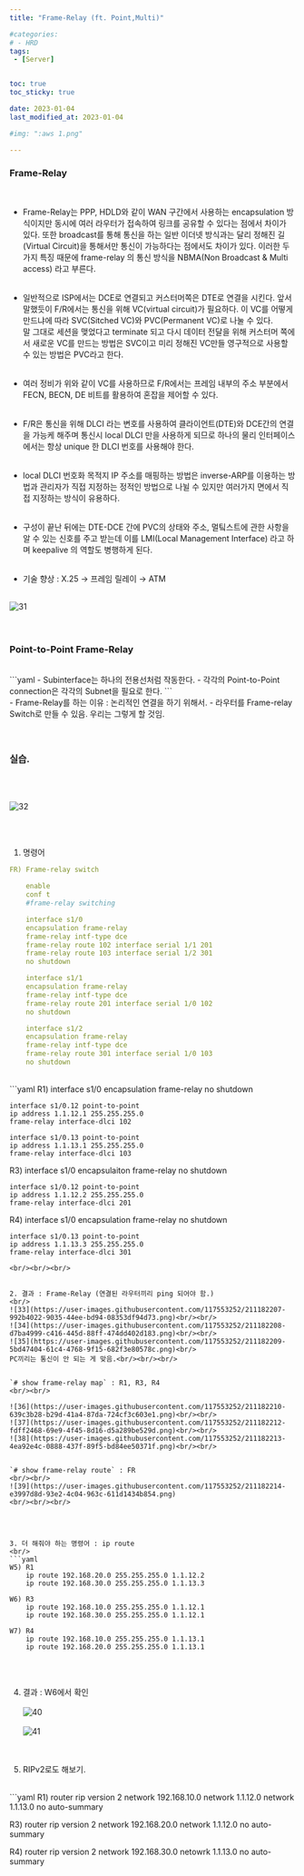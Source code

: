 ```yaml
---
title: "Frame-Relay (ft. Point,Multi)"

#categories:
# - HRD
tags:
 - [Server]


toc: true
toc_sticky: true

date: 2023-01-04
last_modified_at: 2023-01-04

#img: ":aws 1.png"

---
```


<!-- outline-start -->


### Frame-Relay
<br/>

- Frame-Relay는 PPP, HDLD와 같이 WAN 구간에서 사용하는 encapsulation 방식이지만 동시에 여러 라우터가 접속하여 링크를 공유할 수 있다는 점에서 차이가 있다. 또한 broadcast를 통해 통신을 하는 일반 이더넷 방식과는 달리 정해진 길(Virtual Circuit)을 통해서만 통신이 가능하다는 점에서도 차이가 있다. 이러한 두가지 특징 때문에 frame-relay 의 통신 방식을 <span style="color.red">NBMA(Non Broadcast & Multi access)</span> 라고 부른다.<br/><br/>

- 일반적으로 ISP에서는 DCE로 연결되고 커스터머쪽은 DTE로 연결을 시킨다. 앞서 말했듯이 F/R에서는 통신을 위해 VC(virtual circuit)가 필요하다. 이 VC를 어떻게 만드냐에 따라 SVC(Sitched VC)와 PVC(Permanent VC)로 나눌 수 있다.<br/>
말 그대로 세션을 맺었다고 terminate 되고 다시 데이터 전달을 위해 커스터머 쪽에서 새로운 VC를 만드는 방법은 SVC이고 미리 정해진 VC만들 영구적으로 사용할 수 있는 방법은 PVC라고 한다.<br/><br/>

- 여러 정비가 위와 같이 VC를 사용하므로 F/R에서는 프레임 내부의 주소 부분에서 FECN, BECN, DE 비트를 활용하여 혼잡을 제어할 수 있다.<br/><br/>

- F/R은 통신을 위해 DLCI 라는 변호를 사용하여 클라이언트(DTE)와 DCE간의 연결을 가능케 해주며 통신시 local DLCI 만을 사용하게 되므로 하나의 물리 인터페이스에서는 항상 unique 한 DLCI 번호를 사용해야 한다.<br/><br/>

- local DLCI 번호화 목적지 IP 주소를 매핑하는 방법은 inverse-ARP를 이용하는 방법과 관리자가 직접 지정하는 정적인 방법으로 나뉠 수 있지만 여러가지 면에서 직접 지정하는 방식이 유용하다.<br/><br/>

- 구성이 끝난 뒤에는 DTE-DCE 간에 PVC의 상태와 주소, 멀팈스트에 관한 사항을 알 수 있는 신호를 주고 받는데 이를 LMI(Local Management Interface) 라고 하며 keepalive 의 역할도 병행하게 된다.<br/><br/>

- 기술 향상 : <span style="color.red">X.25</span> → <span style="color.red">프레임 릴레이</span> → <span style="color.red">ATM</span>
<br/><br/>

![31](https://user-images.githubusercontent.com/117553252/211182049-c08a3b28-a969-42af-a759-b9d936441c14.PNG)<br/><br/><br/>




### Point-to-Point Frame-Relay
<br/>
```yaml
- Subinterface는 하나의 전용선처럼 작동한다.
- 각각의 Point-to-Point connection은 각각의 Subnet을 필요로 한다.
```
<br/>
- Frame-Relay를 하는 이유 : 논리적인 연결을 하기 위해서.
- 라우터를 Frame-relay Switch로 만들 수 있음. 우리는 그렇게 할 것임.
<br/><br/><br/>


### 실습.
<br/><br/>

![32](https://user-images.githubusercontent.com/117553252/211182205-a1f1f43d-c166-42e4-9e6c-dc6b95cc0292.png)

<br/><br/>

1. 명령어<br/>

```yaml
FR) Frame-relay switch

    enable
    conf t
    #frame-relay switching

    interface s1/0
    encapsulation frame-relay
    frame-relay intf-type dce
    frame-relay route 102 interface serial 1/1 201
    frame-relay route 103 interface serial 1/2 301
    no shutdown

    interface s1/1
    encapsulation frame-relay
    frame-relay intf-type dce
    frame-relay route 201 interface serial 1/0 102
    no shutdown

    interface s1/2
    encapsulation frame-relay
    frame-relay intf-type dce
    frame-relay route 301 interface serial 1/0 103
    no shutdown
```
<br/>
```yaml
R1)
    interface s1/0
    encapsulation frame-relay
    no shutdown

    interface s1/0.12 point-to-point
    ip address 1.1.12.1 255.255.255.0
    frame-relay interface-dlci 102

    interface s1/0.13 point-to-point
    ip address 1.1.13.1 255.255.255.0
    frame-relay interface-dlci 103

R3)
    interface s1/0
    encapsulaiton frame-relay
    no shutdown

    interface s1/0.12 point-to-point
    ip address 1.1.12.2 255.255.255.0
    frame-relay interface-dlci 201

R4)
    interface s1/0
    encapsulation frame-relay
    no shutdown

    interface s1/0.13 point-to-point
    ip address 1.1.13.3 255.255.255.0
    frame-relay interface-dlci 301
```
<br/><br/><br/>


2. 결과 : Frame-Relay (연결된 라우터끼리 ping 되어야 함.)
<br/>
![33](https://user-images.githubusercontent.com/117553252/211182207-992b4022-9035-44ee-bd94-08353df94d73.png)<br/><br/>
![34](https://user-images.githubusercontent.com/117553252/211182208-d7ba4999-c416-445d-88ff-474dd402d183.png)<br/><br/>
![35](https://user-images.githubusercontent.com/117553252/211182209-5bd47404-61c4-4768-9f15-682f3e80578c.png)<br/>
PC끼리는 통신이 안 되는 게 맞음.<br/><br/><br/>


`# show frame-relay map` : R1, R3, R4
<br/><br/>

![36](https://user-images.githubusercontent.com/117553252/211182210-639c3b28-b29d-41a4-87da-724cf3c603e1.png)<br/><br/>
![37](https://user-images.githubusercontent.com/117553252/211182212-fdff2468-69e9-4f45-8d16-d5a289be529d.png)<br/><br/>
![38](https://user-images.githubusercontent.com/117553252/211182213-4ea92e4c-0888-437f-89f5-bd84ee50371f.png)<br/><br/>


`# show frame-relay route` : FR
<br/><br/>
![39](https://user-images.githubusercontent.com/117553252/211182214-e3997d8d-93e2-4c04-963c-611d1434b854.png)
<br/><br/><br/>




3. 더 해줘야 하는 명령어 : ip route
<br/>
```yaml
W5) R1
    ip route 192.168.20.0 255.255.255.0 1.1.12.2
    ip route 192.168.30.0 255.255.255.0 1.1.13.3

W6) R3
    ip route 192.168.10.0 255.255.255.0 1.1.12.1
    ip route 192.168.30.0 255.255.255.0 1.1.12.1

W7) R4
    ip route 192.168.10.0 255.255.255.0 1.1.13.1
    ip route 192.168.20.0 255.255.255.0 1.1.13.1
```
<br/><br/>


4. 결과 : W6에서 확인
<br/><br/>
![40](https://user-images.githubusercontent.com/117553252/211183113-a8dd4b7d-4c58-4870-8164-2bc87bbcf846.png)<br/><br/>
![41](https://user-images.githubusercontent.com/117553252/211183114-66890f89-9dea-47a8-bde9-159aa796d38d.png)<br/><br/><br/>


5. RIPv2로도 해보기.
<br/>
```yaml
R1)
    router rip
    version 2
    network 192.168.10.0
    network 1.1.12.0
    network 1.1.13.0
    no auto-summary

R3)
    router rip
    version 2
    network 192.168.20.0
    network 1.1.12.0
    no auto-summary

R4)
    router rip
    version 2
    network 192.168.30.0
    netowrk 1.1.13.0
    no auto-summary
```
